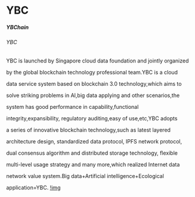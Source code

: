 ﻿

# YBC
##### YBChain
###### YBC

YBC is launched by Singapore cloud data foundation and jointly organized 

by the global blockchain technology professional team.YBC is a cloud 

data service system based on blockchain 3.0 technology,which aims to 

solve striking problems in AI,big data applying and other scenarios,the 

system has good performance in capability,functional 

integrity,expansibility, regulatory auditing,easy of use,etc,YBC adopts 

a series of innovative blockchain technology,such as latest layered 

architecture design, standardized data protocol, IPFS network protocol, 

dual consensus algorithm and distributed storage technology, flexible 

multi-level usage strategy and many more,which realized Internet data 

network value system.Big data+Artificial intelligence+Ecological 

application=YBC.
[!img](https://github.com/YBC-IO/YBC/blob/master/logo.png?raw=true)



    


